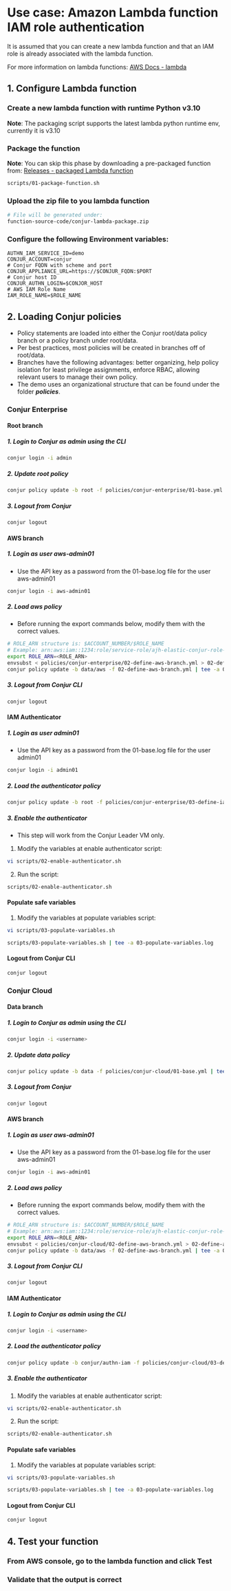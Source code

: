 # Use case: Amazon Lambda function IAM role authentication

It is assumed that you can create a new lambda function and that an IAM role is already associated with the lambda function.

For more information on lambda functions: [AWS Docs - lambda](https://docs.aws.amazon.com/lambda/latest/dg/getting-started.html)

## 1. Configure Lambda function
### Create a new lambda function with runtime Python v3.10
**Note**: The packaging script supports the latest lambda python runtime env, currently it is v3.10
### Package the function
**Note**: You can skip this phase by downloading a pre-packaged function from: [Releases - packaged Lambda function](https://github.com/assafjh/cybr-demos/releases/tag/built-lambda-function-python-v3.10)
```bash
scripts/01-package-function.sh
```
### Upload the zip file to you lambda function
```bash
# File will be generated under:
function-source-code/conjur-lambda-package.zip
```
### Configure the following Environment variables:
```properties
AUTHN_IAM_SERVICE_ID=demo
CONJUR_ACCOUNT=conjur
# Conjur FQDN with scheme and port
CONJUR_APPLIANCE_URL=https://$CONJUR_FQDN:$PORT
# Conjur host ID
CONJUR_AUTHN_LOGIN=$CONJOR_HOST
# AWS IAM Role Name
IAM_ROLE_NAME=$ROLE_NAME
```

## 2. Loading Conjur policies
- Policy statements are loaded into either the Conjur root/data policy branch or a policy branch under root/data.
- Per best practices, most policies will be created in branches off of root/data.
- Branches have the following advantages: better organizing, help policy isolation for least privilege assignments, enforce RBAC, allowing relevant users to manage their own policy.
- The demo uses an organizational structure that can be found under the folder ***policies***.

### Conjur Enterprise
####  Root branch
##### 1. Login to Conjur as admin using the CLI
```bash
conjur login -i admin
```
##### 2. Update root policy
```bash
conjur policy update -b root -f policies/conjur-enterprise/01-base.yml | tee -a 01-base.log
```
##### 3. Logout from Conjur
```Bash
conjur logout
```
#### AWS branch
##### 1. Login as user aws-admin01
- Use the API key as a password from the 01-base.log file for the user aws-admin01
```bash
conjur login -i aws-admin01
```
##### 2. Load aws policy
- Before running the export commands below, modify them with the correct values.
```bash
# ROLE_ARN structure is: $ACCOUNT_NUMBER/$ROLE_NAME
# Example: arn:aws:iam::1234:role/service-role/ajh-elastic-conjur-role-123 -> export ROLE_ARN=1234/ajh-elastic-conjur-role-123
export ROLE_ARN=<ROLE_ARN>
envsubst < policies/conjur-enterprise/02-define-aws-branch.yml > 02-define-aws-branch.yml
conjur policy update -b data/aws -f 02-define-aws-branch.yml | tee -a 02-define-aws-branch.log
```
##### 3. Logout from Conjur CLI
```Bash
conjur logout
```
#### IAM Authenticator
##### 1. Login as user admin01
 - Use the API key as a password from the 01-base.log file for the user admin01
```bash
conjur login -i admin01
```
##### 2. Load the authenticator policy
```Bash
conjur policy update -b root -f policies/conjur-enterprise/03-define-iam-auth.yml | tee -a 03-define-iam-auth.log
```
##### 3. Enable the authenticator
- This step will work from the Conjur Leader VM only.
1. Modify the variables at enable authenticator script:
```bash 
vi scripts/02-enable-authenticator.sh
```
2. Run the script:
```bash
scripts/02-enable-authenticator.sh
```
#### Populate safe variables
1. Modify the variables at populate variables script:
```bash 
vi scripts/03-populate-variables.sh
```
```Bash
scripts/03-populate-variables.sh | tee -a 03-populate-variables.log
```
#### Logout from Conjur CLI
```Bash
conjur logout
```
### Conjur Cloud
####  Data branch
##### 1. Login to Conjur as admin using the CLI
```bash
conjur login -i <username>
```
##### 2. Update data policy
```bash
conjur policy update -b data -f policies/conjur-cloud/01-base.yml | tee -a 01-base.log
```
##### 3. Logout from Conjur
```Bash
conjur logout
```
#### AWS branch
##### 1. Login as user aws-admin01
- Use the API key as a password from the 01-base.log file for the user aws-admin01
```bash
conjur login -i aws-admin01
```
##### 2. Load aws policy
- Before running the export commands below, modify them with the correct values.
```bash
# ROLE_ARN structure is: $ACCOUNT_NUMBER/$ROLE_NAME
# Example: arn:aws:iam::1234:role/service-role/ajh-elastic-conjur-role-123 -> export ROLE_ARN=1234/ajh-elastic-conjur-role-123
export ROLE_ARN=<ROLE_ARN>
envsubst < policies/conjur-cloud/02-define-aws-branch.yml > 02-define-aws-branch.yml
conjur policy update -b data/aws -f 02-define-aws-branch.yml | tee -a 02-define-aws-branch.log
```
##### 3. Logout from Conjur CLI
```Bash
conjur logout
```
#### IAM Authenticator
##### 1. Login to Conjur as admin using the CLI
```bash
conjur login -i <username>
```
##### 2. Load the authenticator policy
```Bash
conjur policy update -b conjur/authn-iam -f policies/conjur-cloud/03-define-iam-auth.yml | tee -a 03-define-iam-auth.log
```
##### 3. Enable the authenticator
1. Modify the variables at enable authenticator script:
```bash 
vi scripts/02-enable-authenticator.sh
```
2. Run the script:
```bash
scripts/02-enable-authenticator.sh
```
#### Populate safe variables
1. Modify the variables at populate variables script:
```bash 
vi scripts/03-populate-variables.sh
```
```Bash
scripts/03-populate-variables.sh | tee -a 03-populate-variables.log
```
#### Logout from Conjur CLI
```Bash
conjur logout
```
## 4. Test your function
### From AWS console, go to the lambda function and click Test
###  Validate that the output is correct

